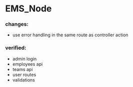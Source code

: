 # EMS_Node

### changes:
* use error handling in the same route as controller action



### verified:
* admin login
* employees api
* teams api
* user routes
* validations